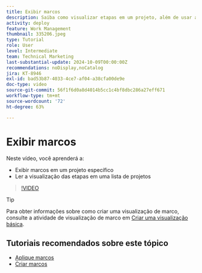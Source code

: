 ```yaml
---
title: Exibir marcos
description: Saiba como visualizar etapas em um projeto, além de usar a exibição de etapas na área [!UICONTROL Projeto].
activity: deploy
feature: Work Management
thumbnail: 335206.jpeg
type: Tutorial
role: User
level: Intermediate
team: Technical Marketing
last-substantial-update: 2024-10-09T00:00:00Z
recommendations: noDisplay,noCatalog
jira: KT-8946
exl-id: bad53b87-4033-4ce7-af04-a38cfa00de9e
doc-type: video
source-git-commit: 56f1f6d0a8d4014b5cc1c4bf8dbc286a27eff671
workflow-type: tm+mt
source-wordcount: '72'
ht-degree: 63%

---
```


# Exibir marcos

Neste vídeo, você aprenderá a:

* Exibir marcos em um projeto específico
* Ler a visualização das etapas em uma lista de projetos

>[!VIDEO](https://video.tv.adobe.com/v/335206/?quality=12&learn=on)

>[!TIP]
>
>Para obter informações sobre como criar uma visualização de marco, consulte a atividade de visualização de marco em [Criar uma visualização básica](/help/reporting/basic-reporting/create-a-basic-view.md).

## Tutoriais recomendados sobre este tópico

* [Aplique marcos](/help/manage-work/approval-processes-and-milestone-paths/apply-milestones.md)
* [Criar marcos](/help/administration-and-setup/approval-processes-and-milestone-paths/creating-milestones.md)

